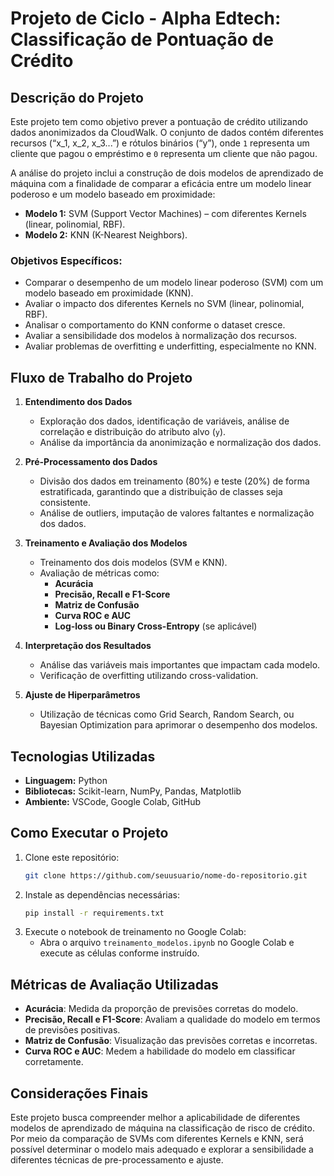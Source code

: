 # Projeto de Ciclo - Alpha Edtech: Classificação de Pontuação de Crédito

## Descrição do Projeto

Este projeto tem como objetivo prever a pontuação de crédito utilizando dados anonimizados da CloudWalk. O conjunto de dados contém diferentes recursos (“x_1, x_2, x_3...”) e rótulos binários (“y”), onde `1` representa um cliente que pagou o empréstimo e `0` representa um cliente que não pagou.

A análise do projeto inclui a construção de dois modelos de aprendizado de máquina com a finalidade de comparar a eficácia entre um modelo linear poderoso e um modelo baseado em proximidade:

- **Modelo 1:** SVM (Support Vector Machines) – com diferentes Kernels (linear, polinomial, RBF).
- **Modelo 2:** KNN (K-Nearest Neighbors).

### Objetivos Específicos:

- Comparar o desempenho de um modelo linear poderoso (SVM) com um modelo baseado em proximidade (KNN).
- Avaliar o impacto dos diferentes Kernels no SVM (linear, polinomial, RBF).
- Analisar o comportamento do KNN conforme o dataset cresce.
- Avaliar a sensibilidade dos modelos à normalização dos recursos.
- Avaliar problemas de overfitting e underfitting, especialmente no KNN.

## Fluxo de Trabalho do Projeto

1. **Entendimento dos Dados**
   - Exploração dos dados, identificação de variáveis, análise de correlação e distribuição do atributo alvo (`y`).
   - Análise da importância da anonimização e normalização dos dados.

2. **Pré-Processamento dos Dados**
   - Divisão dos dados em treinamento (80%) e teste (20%) de forma estratificada, garantindo que a distribuição de classes seja consistente.
   - Análise de outliers, imputação de valores faltantes e normalização dos dados.

3. **Treinamento e Avaliação dos Modelos**
   - Treinamento dos dois modelos (SVM e KNN).
   - Avaliação de métricas como:
     - **Acurácia**
     - **Precisão, Recall e F1-Score**
     - **Matriz de Confusão**
     - **Curva ROC e AUC**
     - **Log-loss ou Binary Cross-Entropy** (se aplicável)

4. **Interpretação dos Resultados**
   - Análise das variáveis mais importantes que impactam cada modelo.
   - Verificação de overfitting utilizando cross-validation.

5. **Ajuste de Hiperparâmetros**
   - Utilização de técnicas como Grid Search, Random Search, ou Bayesian Optimization para aprimorar o desempenho dos modelos.
     
## Tecnologias Utilizadas

- **Linguagem:** Python
- **Bibliotecas:** Scikit-learn, NumPy, Pandas, Matplotlib
- **Ambiente:** VSCode, Google Colab, GitHub

## Como Executar o Projeto

1. Clone este repositório:
   ```bash
   git clone https://github.com/seuusuario/nome-do-repositorio.git
   ```
2. Instale as dependências necessárias:
   ```bash
   pip install -r requirements.txt
   ```
3. Execute o notebook de treinamento no Google Colab:
   - Abra o arquivo `treinamento_modelos.ipynb` no Google Colab e execute as células conforme instruído.

## Métricas de Avaliação Utilizadas

- **Acurácia**: Medida da proporção de previsões corretas do modelo.
- **Precisão, Recall e F1-Score**: Avaliam a qualidade do modelo em termos de previsões positivas.
- **Matriz de Confusão**: Visualização das previsões corretas e incorretas.
- **Curva ROC e AUC**: Medem a habilidade do modelo em classificar corretamente.

## Considerações Finais

Este projeto busca compreender melhor a aplicabilidade de diferentes modelos de aprendizado de máquina na classificação de risco de crédito. Por meio da comparação de SVMs com diferentes Kernels e KNN, será possível determinar o modelo mais adequado e explorar a sensibilidade a diferentes técnicas de pre-processamento e ajuste.

